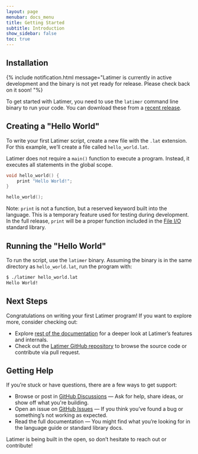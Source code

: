 ```yaml
---
layout: page
menubar: docs_menu
title: Getting Started
subtitle: Introduction
show_sidebar: false
toc: true
---
```


## Installation
{% include notification.html 
message="Latimer is currently in active development and the binary is not yet ready for release. Please check back on it soon!
"%}

To get started with Latimer, you need to use the `latimer` command line binary to run your code. You can download these from a [recent release](https://github.com/latimer-lang/latimer/releases/).

## Creating a "Hello World"
To write your first Latimer script, create a new file with the `.lat` extension. For this example, we’ll create a file called `hello_world.lat`.

Latimer does not require a `main()` function to execute a program. Instead, it executes all statements in the global scope.

```cpp
void hello_world() {
    print "Hello World!";
}

hello_world();
```

Note: `print` is not a function, but a reserved keyword built into the language. This is a temporary feature used for testing during development. In the full release, `print` will be a proper function included in the [File I/O](https://www.latimer-lang.org/docs/stdlib/file-io/) standard library.

## Running the "Hello World"
To run the script, use the `latimer` binary. Assuming the binary is in the same directory as `hello_world.lat`, run the program with:

```bash
$ ./latimer hello_world.lat
Hello World!
```

## Next Steps
Congratulations on writing your first Latimer program! If you want to explore more, consider checking out:
- Explore [rest of the documentation](https://www.latimer-lang.org/docs/language/syntax-overview/) for a deeper look at Latimer’s features and internals.
- Check out the [Latimer GitHub repository](https://github.com/latimer-lang/latimer) to browse the source code or contribute via pull request.

## Getting Help
If you’re stuck or have questions, there are a few ways to get support:
- Browse or post in [GitHub Discussions](https://github.com/latimer-lang/latimer/discussions) — Ask for help, share ideas, or show off what you're building.
- Open an issue on [GitHub Issues](https://github.com/latimer-lang/latimer/issues) — If you think you’ve found a bug or something’s not working as expected.
- Read the full documentation — You might find what you’re looking for in the language guide or standard library docs.

Latimer is being built in the open, so don’t hesitate to reach out or contribute!
